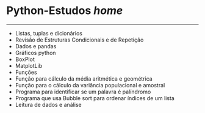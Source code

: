 # Python-Estudos <i class="material-icons">home</i>
---
* Listas, tuplas e dicionários
* Revisão de Estruturas Condicionais e de Repetição 
* Dados e pandas
* Gráficos python
* BoxPlot
* MatplotLib
* Funções
* Função para cálculo da média aritmética e geométrica
* Função para o cálculo da variância populacional e amostral
* Programa para identificar se um palavra é palíndromo 
* Programa que usa Bubble sort para ordenar índices de um lista
* Leitura de dados e análise
